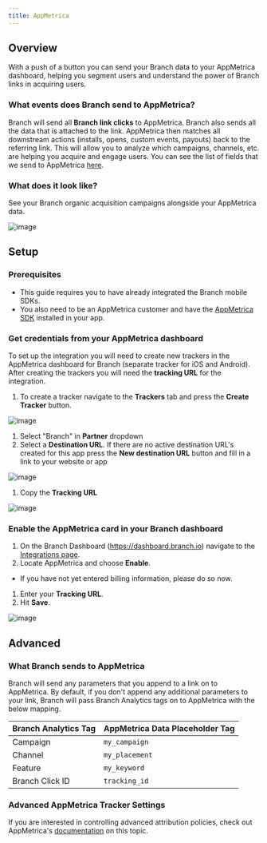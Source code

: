```yaml
---
title: AppMetrica
---
```

## Overview

With a push of a button you can send your Branch data to your AppMetrica dashboard, helping you segment users and understand the power of Branch links in acquiring users.


### What events does Branch send to AppMetrica?

Branch will send all **Branch link clicks** to AppMetrica. Branch also sends all the data that is attached to the link. AppMetrica then matches all downstream actions (installs, opens, custom events, payouts) back to the referring link. This will allow you to analyze which campaigns, channels, etc. are helping you acquire and engage users. You can see the list of fields that we send to AppMetrica [here](#what-branch-sends-to-appmetrica).

### What does it look like?

See your Branch organic acquisition campaigns alongside your AppMetrica data.

![image](/_assets/img/pages/integrations/appmetrica/appmetrica-dashboard-example.png)

## Setup

### Prerequisites

- This guide requires you to have already integrated the Branch mobile SDKs.
- You also need to be an AppMetrica customer and have the [AppMetrica SDK](https://tech.yandex.com/metrica-mobile-sdk/doc/mobile-sdk-dg/concepts/mobilesdk-about-docpage/) installed in your app.

### Get credentials from your AppMetrica dashboard

To set up the integration you will need to create new trackers in the AppMetrica dashboard for Branch (separate tracker for iOS and Android). After creating the trackers you will need the **tracking URL** for the integration.

1. To create a tracker navigate to the <notranslate>**Trackers**</notranslate> tab and press the <notranslate>**Create Tracker**</notranslate> button.

![image](/_assets/img/pages/integrations/appmetrica/appmetrica-create-tracker.png)

1. Select <notranslate>"Branch"</notranslate> in <notranslate>**Partner**</notranslate> dropdown
1. Select a <notranslate>**Destination URL**</notranslate>. If there are no active destination URL's created for this app press the <notranslate>**New destination URL**</notranslate> button and fill in a link to your website or app

![image](/_assets/img/pages/integrations/appmetrica/appmetrica-destination-url.png)

1. Copy the <notranslate>**Tracking URL**</notranslate>

![image](/_assets/img/pages/integrations/appmetrica/appmetrica-tracking-url.png)

### Enable the AppMetrica card in your Branch dashboard

1. On the Branch Dashboard (https://dashboard.branch.io) navigate to the [Integrations page](https://dashboard.branch.io/integrations).
1. Locate AppMetrica and choose <notranslate>**Enable**</notranslate>.
  * If you have not yet entered billing information, please do so now.
1. Enter your <notranslate>**Tracking URL**</notranslate>.
1. Hit <notranslate>**Save**</notranslate>.

![image](/_assets/img/pages/integrations/appmetrica/enable-appmetrica-integration.png)

## Advanced

### What Branch sends to AppMetrica

Branch will send any parameters that you append to a link on to AppMetrica. By default, if you don't append any additional parameters to your link, Branch will pass Branch Analytics tags on to AppMetrica with the below mapping.

Branch Analytics Tag | AppMetrica Data Placeholder Tag
--- | ---
<notranslate>Campaign</notranslate> | `my_campaign`
<notranslate>Channel</notranslate> | `my_placement`
<notranslate>Feature</notranslate> | `my_keyword`
<notranslate>Branch Click ID</notranslate> | `tracking_id`

### Advanced AppMetrica Tracker Settings

If you are interested in controlling advanced attribution policies, check out AppMetrica's [documentation](https://tech.yandex.com/metrica-mobile-sdk/doc/mobile-tracking/concepts/add-tracker-docpage/) on this topic.
